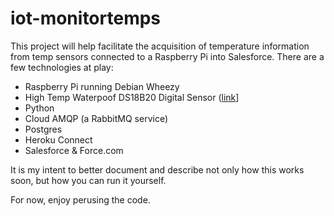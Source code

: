iot-monitortemps
================

This project will help facilitate the acquisition of temperature information from temp sensors connected to a Raspberry Pi into Salesforce. There are a few technologies at play:

* Raspberry Pi running Debian Wheezy
* High Temp Waterpoof DS18B20 Digital Sensor ([link](https://www.adafruit.com/products/381)]
* Python
* Cloud AMQP (a RabbitMQ service)
* Postgres
* Heroku Connect
* Salesforce & Force.com

It is my intent to better document and describe not only how this works soon, but how you can run it yourself.

For now, enjoy perusing the code.

